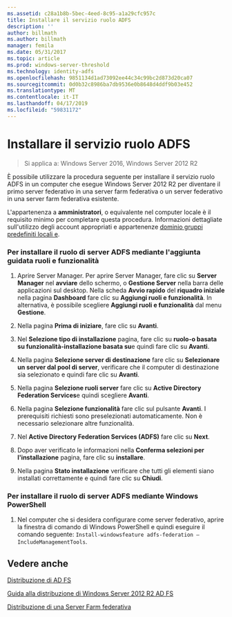 ```yaml
---
ms.assetid: c28a1b8b-5bec-4eed-8c95-a1a29cfc957c
title: Installare il servizio ruolo ADFS
description: ''
author: billmath
ms.author: billmath
manager: femila
ms.date: 05/31/2017
ms.topic: article
ms.prod: windows-server-threshold
ms.technology: identity-adfs
ms.openlocfilehash: 9851134d1ad73092ee44c34c99bc2d873d20ca07
ms.sourcegitcommit: 0d0b32c8986ba7db9536e0b8648d4ddf9b03e452
ms.translationtype: MT
ms.contentlocale: it-IT
ms.lasthandoff: 04/17/2019
ms.locfileid: "59831172"
---
```

# <a name="install-the-ad-fs-role-service"></a>Installare il servizio ruolo ADFS

>Si applica a: Windows Server 2016, Windows Server 2012 R2

È possibile utilizzare la procedura seguente per installare il servizio ruolo ADFS in un computer che esegue Windows Server 2012 R2 per diventare il primo server federativo in una server farm federativa o un server federativo in una server farm federativa esistente.  
  
L'appartenenza a **amministratori**, o equivalente nel computer locale è il requisito minimo per completare questa procedura.  Informazioni dettagliate sull'utilizzo degli account appropriati e appartenenze [dominio gruppi predefiniti locali e](https://go.microsoft.com/fwlink/?LinkId=83477).   
  
### <a name="to-install-the-ad-fs-server-role-via-the-add-roles-and-features-wizard"></a>Per installare il ruolo di server ADFS mediante l'aggiunta guidata ruoli e funzionalità  
  
1.  Aprire Server Manager. Per aprire Server Manager, fare clic su **Server Manager** nel **avviare** dello schermo, o **Gestione Server** nella barra delle applicazioni sul desktop. Nella scheda **Avvio rapido** del **riquadro iniziale** nella pagina **Dashboard** fare clic su **Aggiungi ruoli e funzionalità**. In alternativa, è possibile scegliere **Aggiungi ruoli e funzionalità** dal menu **Gestione**.  
  
2.  Nella pagina **Prima di iniziare**, fare clic su **Avanti**.  
  
3.  Nel **Selezione tipo di installazione** pagina, fare clic su **ruolo\-o basata su funzionalità\-installazione basata su**e quindi fare clic su **Avanti**.  
  
4.  Nella pagina **Selezione server di destinazione** fare clic su **Selezionare un server dal pool di server**, verificare che il computer di destinazione sia selezionato e quindi fare clic su **Avanti**.  
  
5.  Nella pagina **Selezione ruoli server** fare clic su **Active Directory Federation Services**e quindi scegliere **Avanti**.  
  
6.  Nella pagina **Selezione funzionalità** fare clic sul pulsante **Avanti**. I prerequisiti richiesti sono preselezionati automaticamente. Non è necessario selezionare altre funzionalità.  
  
7.  Nel **Active Directory Federation Services \(ADFS\)**  fare clic su **Next**.  
  
8.  Dopo aver verificato le informazioni nella **Conferma selezioni per l'installazione** pagina, fare clic su **installare**.  
  
9. Nella pagina **Stato installazione** verificare che tutti gli elementi siano installati correttamente e quindi fare clic su **Chiudi**.  
  
### <a name="to-install-the-ad-fs-server-role-via-windows-powershell"></a>Per installare il ruolo di server ADFS mediante Windows PowerShell  
  
1.  Nel computer che si desidera configurare come server federativo, aprire la finestra di comando di Windows PowerShell e quindi eseguire il comando seguente: `Install-windowsfeature adfs-federation –IncludeManagementTools`.  
  
## <a name="see-also"></a>Vedere anche 

[Distribuzione di AD FS](../../ad-fs/AD-FS-Deployment.md)  

[Guida alla distribuzione di Windows Server 2012 R2 AD FS](../../ad-fs/deployment/Windows-Server-2012-R2-AD-FS-Deployment-Guide.md)  
 
[Distribuzione di una Server Farm federativa](../../ad-fs/deployment/Deploying-a-Federation-Server-Farm.md)  
  

